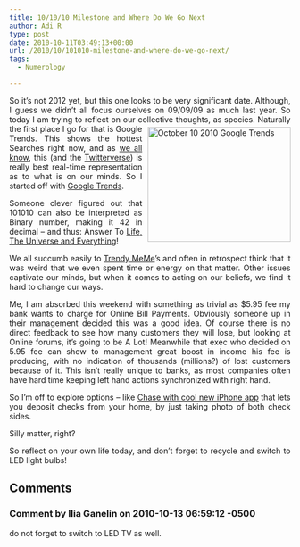```yaml
---
title: 10/10/10 Milestone and Where Do We Go Next
author: Adi R
type: post
date: 2010-10-11T03:49:13+00:00
url: /2010/10/101010-milestone-and-where-do-we-go-next/
tags:
  - Numerology

---
```

<p align="justify">
  So it’s not 2012 yet, but this one looks to be very significant date. Although, I guess we didn’t all focus ourselves on 09/09/09 as much last year. So today I am trying to reflect on our collective thoughts, as species.<a href="https://i1.wp.com/www.adir1.com/uploads/2010/10/October-10-2010-Google-Trends.png"><img style="background-image: none; border-bottom: 0px; border-left: 0px; margin: 5px 0px 5px 10px; padding-left: 0px; padding-right: 0px; display: inline; float: right; border-top: 0px; border-right: 0px; padding-top: 0px" title="October 10 2010 Google Trends" border="0" alt="October 10 2010 Google Trends" align="right" src="https://i1.wp.com/www.adir1.com/uploads/2010/10/October-10-2010-Google-Trends_thumb.png?resize=256%2C206" width="256" height="206" data-recalc-dims="1" /></a> Naturally the first place I go for that is Google Trends. This shows the hottest Searches right now, and as <a href="http://www.pnas.org/content/early/2010/09/27/1005962107" target="_blank">we all know</a>, this (and the <a href="http://www.twitter.com" target="_blank">Twitterverse</a>) is really best real-time representation as to what is on our minds. So I started off with <a href="http://google.com/trends" target="_blank">Google Trends</a>.
</p>

<p align="justify">
  Someone clever figured out that 101010 can also be interpreted as Binary number, making it 42 in decimal – and thus: Answer To <a href="http://gizmodo.com/5659984/today-is-the-ultimate-answer-to-the-ultimate-question-of-life-the-universe-and-everything" target="_blank">Life, The Universe and Everything</a>!
</p>

<p align="justify">
  We all succumb easily to <a href="http://www.amazon.com/dp/product/1401924689/?tag=craftonia-20" target="_blank">Trendy MeMe</a>’s and often in retrospect think that it was weird that we even spent time or energy on that matter. Other issues captivate our minds, but when it comes to acting on our beliefs, we find it hard to change our ways.
</p>

<p align="justify">
  Me, I am absorbed this weekend with something as trivial as $5.95 fee my bank wants to charge for Online Bill Payments. Obviously someone up in their management decided this was a good idea. Of course there is no direct feedback to see how many customers they will lose, but looking at Online forums, it’s going to be A Lot! Meanwhile that exec who decided on 5.95 fee can show to management great boost in income his fee is producing, with no indication of thousands (millions?) of lost customers because of it. This isn’t really unique to banks, as most companies often have hard time keeping left hand actions synchronized with right hand.
</p>

<p align="justify">
  So I’m off to explore options – like <a href="https://www.chase.com/ccp/index.jsp?pg_name=ccpmapp/individuals/online_services/page/online_banking" target="_blank">Chase with cool new iPhone app</a> that lets you deposit checks from your home, by just taking photo of both check sides.
</p>

<p align="justify">
  Silly matter, right?
</p>

<p align="justify">
  So reflect on your own life today, and don’t forget to recycle and switch to LED light bulbs!
</p>

## Comments

### Comment by Ilia Ganelin on 2010-10-13 06:59:12 -0500
do not forget to switch to LED TV as well.